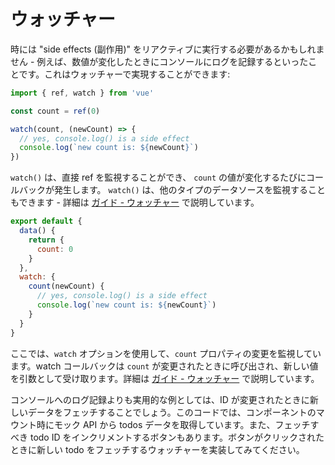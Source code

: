 # ウォッチャー

時には "side effects (副作用)" をリアクティブに実行する必要があるかもしれません - 例えば、数値が変化したときにコンソールにログを記録するといったことです。これはウォッチャーで実現することができます:

<div class="composition-api">

```js
import { ref, watch } from 'vue'

const count = ref(0)

watch(count, (newCount) => {
  // yes, console.log() is a side effect
  console.log(`new count is: ${newCount}`)
})
```

`watch()` は、直接 ref を監視することができ、 `count` の値が変化するたびにコールバックが発生します。 `watch()` は、他のタイプのデータソースを監視することもできます - 詳細は <a target="_blank" href="/guide/essentials/watchers.html">ガイド - ウォッチャー</a> で説明しています。

</div>
<div class="options-api">

```js
export default {
  data() {
    return {
      count: 0
    }
  },
  watch: {
    count(newCount) {
      // yes, console.log() is a side effect
      console.log(`new count is: ${newCount}`)
    }
  }
}
```

ここでは、`watch` オプションを使用して、`count` プロパティの変更を監視しています。watch コールバックは `count` が変更されたときに呼び出され、新しい値を引数として受け取ります。詳細は <a target="_blank" href="/guide/essentials/watchers.html">ガイド - ウォッチャー</a> で説明しています。

</div>

コンソールへのログ記録よりも実用的な例としては、ID が変更されたときに新しいデータをフェッチすることでしょう。このコードでは、コンポーネントのマウント時にモック API から todos データを取得しています。また、フェッチすべき todo ID をインクリメントするボタンもあります。ボタンがクリックされたときに新しい todo をフェッチするウォッチャーを実装してみてください。
